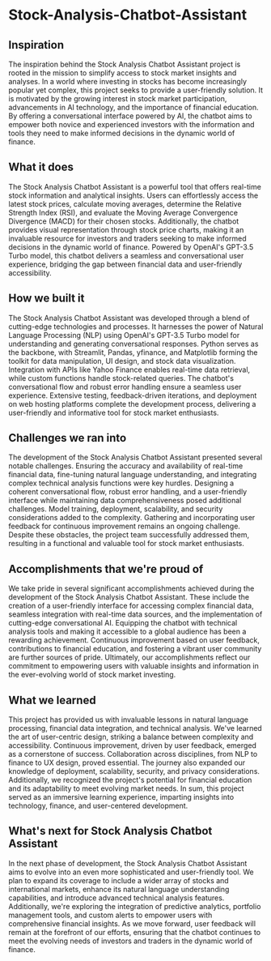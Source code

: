 # Stock-Analysis-Chatbot-Assistant

## Inspiration

The inspiration behind the Stock Analysis Chatbot Assistant project is rooted in the mission to simplify access to stock market insights and analyses. In a world where investing in stocks has become increasingly popular yet complex, this project seeks to provide a user-friendly solution. It is motivated by the growing interest in stock market participation, advancements in AI technology, and the importance of financial education. By offering a conversational interface powered by AI, the chatbot aims to empower both novice and experienced investors with the information and tools they need to make informed decisions in the dynamic world of finance.

## What it does

The Stock Analysis Chatbot Assistant is a powerful tool that offers real-time stock information and analytical insights. Users can effortlessly access the latest stock prices, calculate moving averages, determine the Relative Strength Index (RSI), and evaluate the Moving Average Convergence Divergence (MACD) for their chosen stocks. Additionally, the chatbot provides visual representation through stock price charts, making it an invaluable resource for investors and traders seeking to make informed decisions in the dynamic world of finance. Powered by OpenAI's GPT-3.5 Turbo model, this chatbot delivers a seamless and conversational user experience, bridging the gap between financial data and user-friendly accessibility.

## How we built it

The Stock Analysis Chatbot Assistant was developed through a blend of cutting-edge technologies and processes. It harnesses the power of Natural Language Processing (NLP) using OpenAI's GPT-3.5 Turbo model for understanding and generating conversational responses. Python serves as the backbone, with Streamlit, Pandas, yfinance, and Matplotlib forming the toolkit for data manipulation, UI design, and stock data visualization. Integration with APIs like Yahoo Finance enables real-time data retrieval, while custom functions handle stock-related queries. The chatbot's conversational flow and robust error handling ensure a seamless user experience. Extensive testing, feedback-driven iterations, and deployment on web hosting platforms complete the development process, delivering a user-friendly and informative tool for stock market enthusiasts.

## Challenges we ran into

The development of the Stock Analysis Chatbot Assistant presented several notable challenges. Ensuring the accuracy and availability of real-time financial data, fine-tuning natural language understanding, and integrating complex technical analysis functions were key hurdles. Designing a coherent conversational flow, robust error handling, and a user-friendly interface while maintaining data comprehensiveness posed additional challenges. Model training, deployment, scalability, and security considerations added to the complexity. Gathering and incorporating user feedback for continuous improvement remains an ongoing challenge. Despite these obstacles, the project team successfully addressed them, resulting in a functional and valuable tool for stock market enthusiasts.

## Accomplishments that we're proud of

We take pride in several significant accomplishments achieved during the development of the Stock Analysis Chatbot Assistant. These include the creation of a user-friendly interface for accessing complex financial data, seamless integration with real-time data sources, and the implementation of cutting-edge conversational AI. Equipping the chatbot with technical analysis tools and making it accessible to a global audience has been a rewarding achievement. Continuous improvement based on user feedback, contributions to financial education, and fostering a vibrant user community are further sources of pride. Ultimately, our accomplishments reflect our commitment to empowering users with valuable insights and information in the ever-evolving world of stock market investing.

## What we learned

This project has provided us with invaluable lessons in natural language processing, financial data integration, and technical analysis. We've learned the art of user-centric design, striking a balance between complexity and accessibility. Continuous improvement, driven by user feedback, emerged as a cornerstone of success. Collaboration across disciplines, from NLP to finance to UX design, proved essential. The journey also expanded our knowledge of deployment, scalability, security, and privacy considerations. Additionally, we recognized the project's potential for financial education and its adaptability to meet evolving market needs. In sum, this project served as an immersive learning experience, imparting insights into technology, finance, and user-centered development.

## What's next for Stock Analysis Chatbot Assistant

In the next phase of development, the Stock Analysis Chatbot Assistant aims to evolve into an even more sophisticated and user-friendly tool. We plan to expand its coverage to include a wider array of stocks and international markets, enhance its natural language understanding capabilities, and introduce advanced technical analysis features. Additionally, we're exploring the integration of predictive analytics, portfolio management tools, and custom alerts to empower users with comprehensive financial insights. As we move forward, user feedback will remain at the forefront of our efforts, ensuring that the chatbot continues to meet the evolving needs of investors and traders in the dynamic world of finance.
